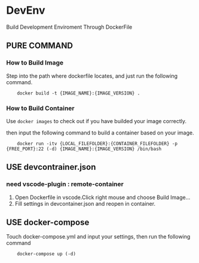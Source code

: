 # DevEnv
Build Development Enviroment Through DockerFile

## PURE COMMAND

### How to Build Image

Step into the path where dockerfile locates, and just run the following command.
```
	docker build -t {IMAGE_NAME}:{IMAGE_VERSION} .
```

### How to Build Container

Use `docker images` to check out if you have builded your image correctly.

then input the following command to build a container based on your image.
```
	docker run -itv {LOCAL_FILEFOLDER}:{CONTAINER_FILEFOLDER} -p {FREE_PORT}:22 (-d) {IMAGE_NAME}:{IMAGE_VERSION} /bin/bash
```

## USE devcontrainer.json

### need vscode-plugin : remote-container

1. Open Dockerfile in vscode.Click right mouse and choose Build Image...
2. Fill settings in devcontainer.json and reopen in container.

## USE docker-compose

Touch docker-compose.yml and input your settings, then run the following command
```
	docker-compose up (-d)
```